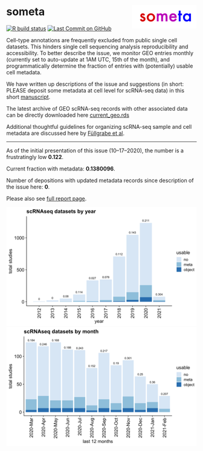 
# someta <img src="man/figures/logo.png" align="right" width="34%">

<!-- badges: start -->

[![R build
status](https://github.com/rnabioco/someta/workflows/pkgdown/badge.svg)](https://github.com/rnabioco/someta/actions)
[![Last Commit on
GitHub](https://img.shields.io/badge/last%20run-02--15--2021-brightgreen)](https://rnabioco.github.io/someta/articles/get_geo.html)
<!-- badges: end -->

Cell-type annotations are frequently excluded from public single cell
datasets. This hinders single cell sequencing analysis reproducibility
and accessibility. To better describe the issue, we monitor GEO entries
monthly (currently set to auto-update at 1AM UTC, 15th of the month),
and programmatically determine the fraction of entries with
(potentially) usable cell metadata.

We have written up descriptions of the issue and suggestions (in short:
PLEASE deposit some metadata at cell level for scRNA-seq data) in this
short
[manuscript](https://www.biorxiv.org/content/10.1101/2020.11.20.391920v1).

The latest archive of GEO scRNA-seq records with other associated data
can be directly downloaded here
[current\_geo.rds](https://github.com/rnabioco/someta/raw/master/inst/extdata/current_geo.rds)

Additional thoughtful guidelines for organizing scRNA-seq sample and
cell metadata are discussed here by [Füllgrabe et
al](https://www.nature.com/articles/s41587-020-00744-z).

-----

As of the initial presentation of this issue (10–17–2020), the number is
a frustratingly low **0.122**.

Current fraction with metadata: **0.1380096**.

Number of depositions with updated metadata records since description of
the issue here: **0**.

Please also see [full report
page](https://rnabioco.github.io/someta/articles/get_geo.html).

![](man/figures/frac-1.png)<!-- -->![](man/figures/frac-2.png)<!-- -->
